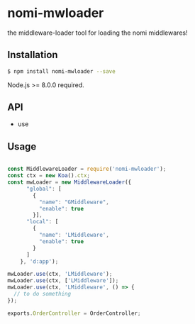 # nomi-mwloader

the middleware-loader tool for loading the nomi middlewares!

## Installation

``` bash
$ npm install nomi-mwloader --save
```

Node.js >= 8.0.0  required.

## API

- use

## Usage

``` javascript

const MiddlewareLoader = require('nomi-mwloader');
const ctx = new Koa().ctx;
const mwLoader = new MiddlewareLoader({
      "global": [
        {
          "name": "GMiddleware", 
          "enable": true
        }],
      "local": [ 
        {
          "name": 'LMiddleware',
          "enable": true
        }
      ] 
    }, 'd:app');

mwLoader.use(ctx, 'LMiddleware');
mwLoader.use(ctx, ['LMiddleware']);
mwLoader.use(ctx, 'LMiddleware', () => {
  // to do something
});

exports.OrderController = OrderController;
```
